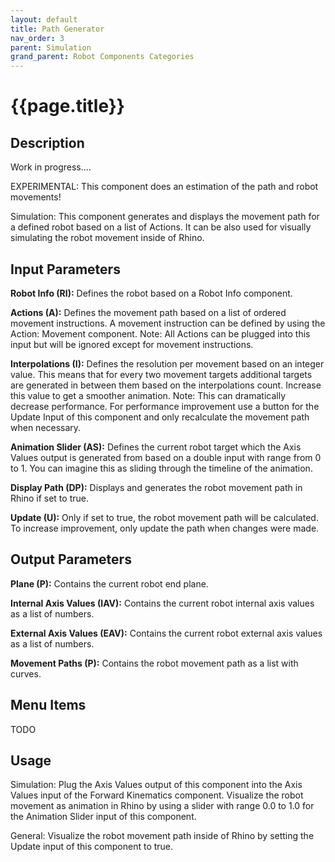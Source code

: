 ```yaml
---
layout: default
title: Path Generator
nav_order: 3
parent: Simulation
grand_parent: Robot Components Categories
---
```


# **{{page.title}}**

## **Description**

Work in progress....

EXPERIMENTAL: This component does an estimation of the path and robot movements!

Simulation: This component generates and displays the movement path for a defined robot based on a list of Actions. It can be also used for visually simulating the robot movement inside of Rhino.

## **Input Parameters**

**Robot Info (RI):** Defines the robot based on a Robot Info component.

**Actions (A):** Defines the movement path based on a list of ordered movement instructions. A movement instruction can be defined by using the Action: Movement component. Note: All Actions can be plugged into this input but will be ignored except for movement instructions.

**Interpolations (I):** Defines the resolution per movement based on an integer value. This means that for every two movement targets additional targets are generated in between them based on the interpolations count. Increase this value to get a smoother animation. Note: This can dramatically decrease performance. For performance improvement use a button for the Update Input of this component and only recalculate the movement path when necessary.

**Animation Slider (AS):** Defines the current robot target which the Axis Values output is generated from based on a double input with range from 0 to 1. You can imagine this as sliding through the timeline of the animation.

**Display Path (DP):** Displays and generates the robot movement path in Rhino if set to true.

**Update (U):** Only if set to true, the robot movement path will be calculated. To increase improvement, only update the path when changes were made.

## **Output Parameters**

**Plane (P):** Contains the current robot end plane. 

**Internal Axis Values (IAV):** Contains the current robot internal axis values as a list of numbers.

**External Axis Values (EAV):** Contains the current robot external axis values as a list of numbers.

**Movement Paths (P):** Contains the robot movement path as a list with curves.

## **Menu Items**

TODO

## **Usage**

Simulation: Plug the Axis Values output of this component into the Axis Values input of the Forward Kinematics component. Visualize the robot movement as animation in Rhino by using a slider with range 0.0 to 1.0 for the Animation Slider input of this component.

General: Visualize the robot movement path inside of Rhino by setting the Update input of this component to true.
